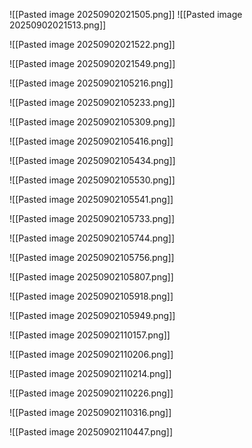 ![[Pasted image 20250902021505.png]]
![[Pasted image 20250902021513.png]]

![[Pasted image 20250902021522.png]]

![[Pasted image 20250902021549.png]]

![[Pasted image 20250902105216.png]]


![[Pasted image 20250902105233.png]]



![[Pasted image 20250902105309.png]]


![[Pasted image 20250902105416.png]]

![[Pasted image 20250902105434.png]]



![[Pasted image 20250902105530.png]]

![[Pasted image 20250902105541.png]]



![[Pasted image 20250902105733.png]]


![[Pasted image 20250902105744.png]]


![[Pasted image 20250902105756.png]]

![[Pasted image 20250902105807.png]]


![[Pasted image 20250902105918.png]]


![[Pasted image 20250902105949.png]]


![[Pasted image 20250902110157.png]]


![[Pasted image 20250902110206.png]]

![[Pasted image 20250902110214.png]]


![[Pasted image 20250902110226.png]]

![[Pasted image 20250902110316.png]]

![[Pasted image 20250902110447.png]]
